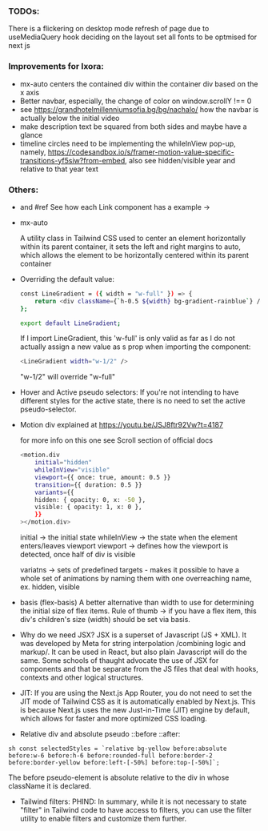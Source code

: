 ### TODOs:
There is a flickering on desktop mode refresh of page due to useMediaQuery hook deciding on the layout
set all fonts to be optmised for next js

### Improvements for Ixora:
- mx-auto centers the contained div within the container div based on the x axis
- Better navbar, especially, the change of color on window.scrollY !== 0
- see https://grandhotelmillenniumsofia.bg/bg/nachalo/ how the navbar is actually below the initial video
- make description text be squared from both sides and maybe have a glance
- timeline circles need to be implementing the whileInView pop-up, namely, https://codesandbox.io/s/framer-motion-value-specific-transitions-yf5siw?from-embed, also see hidden/visible year and relative to that year text

### Others:
- <Link> and #ref
    See how each Link component has a <Link href={`#${lowerCasePage}`}> example -> <section id="projects" className="pt-48 pb-48" >

- mx-auto

    A utility class in Tailwind CSS used to center an element horizontally within its parent container, it sets the left and right margins to auto, which allows the element to be horizontally centered within its parent container

- Overriding the default value:

    ```sh
    const LineGradient = ({ width = "w-full" }) => {
        return <div className={`h-0.5 ${width} bg-gradient-rainblue`} />;
    };
    
    export default LineGradient;
    ```
    If I import LineGradient, this 'w-full' is only valid as far as I do not actually assign a new value as s prop when importing the component: 
    ```sh
    <LineGradient width="w-1/2" />
    ```
    "w-1/2" will override "w-full"


- Hover and Active pseudo selectors:
    If you're not intending to have different styles for the active state, there is no need to set the active pseudo-selector.

- Motion div explained at https://youtu.be/JSJ8ftr92Vw?t=4187

    for more info on this one see Scroll section of official docs

    ```sh 
    <motion.div
        initial="hidden"
        whileInView="visible"
        viewport={{ once: true, amount: 0.5 }}
        transition={{ duration: 0.5 }}
        variants={{
        hidden: { opacity: 0, x: -50 },
        visible: { opacity: 1, x: 0 },
        }}
    ></motion.div>
    ```

    initial -> the initial state
    whileInView -> the state when the element enters/leaves viewport
    viewport -> defines how the viewport is detected, once half of div is visible

    variatns -> sets of predefined targets - makes it possible to have a whole set of animations by naming them with one overreaching name, ex. hidden, visible

- basis (flex-basis) 
    A better alternative than width to use for determining the initial size of flex items. Rule of thumb -> if  you have a flex item, this div's children's size (width) should be set via basis.

- Why do we need JSX?
    JSX is a superset of Javascript (JS + XML). It was developed by Meta for string interpolation /combining logic and markup/. It can be used in React, but also plain Javascript will do the same. Some schools of thaught advocate the use of JSX for components and that be separate from the JS files that deal with hooks, contexts and other logical structures.

- JIT:
    If you are using the Next.js App Router, you do not need to set the JIT mode of Tailwind CSS as it is automatically enabled by Next.js. This is because Next.js uses the new Just-in-Time (JIT) engine by default, which allows for faster and more optimized CSS loading.

- Relative div and absolute pseudo ::before ::after:

```sh const selectedStyles = `relative bg-yellow before:absolute before:w-6 before:h-6 before:rounded-full
    before:border-2 before:border-yellow before:left-[-50%] before:top-[-50%]`;```

The before pseudo-element is absolute relative to the div in whose className it is declared.

- Tailwind filters:
    PHIND: In summary, while it is not necessary to state "filter" in Tailwind code to have access to filters, you can use the filter utility to enable filters and customize them further. 
